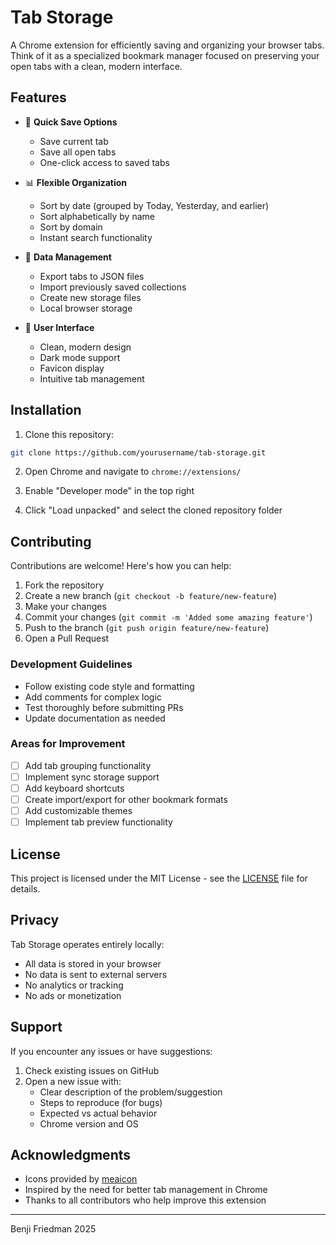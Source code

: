 # Tab Storage

A Chrome extension for efficiently saving and organizing your browser tabs. Think of it as a specialized bookmark manager focused on preserving your open tabs with a clean, modern interface.

## Features

- 🚀 **Quick Save Options**
  - Save current tab
  - Save all open tabs
  - One-click access to saved tabs

- 📊 **Flexible Organization**
  - Sort by date (grouped by Today, Yesterday, and earlier)
  - Sort alphabetically by name
  - Sort by domain
  - Instant search functionality

- 💾 **Data Management**
  - Export tabs to JSON files
  - Import previously saved collections
  - Create new storage files
  - Local browser storage

- 🎨 **User Interface**
  - Clean, modern design
  - Dark mode support
  - Favicon display
  - Intuitive tab management

## Installation

1. Clone this repository:
```bash
git clone https://github.com/yourusername/tab-storage.git
```

2. Open Chrome and navigate to `chrome://extensions/`

3. Enable "Developer mode" in the top right

4. Click "Load unpacked" and select the cloned repository folder

## Contributing

Contributions are welcome! Here's how you can help:

1. Fork the repository
2. Create a new branch (`git checkout -b feature/new-feature`)
3. Make your changes
4. Commit your changes (`git commit -m 'Added some amazing feature'`)
5. Push to the branch (`git push origin feature/new-feature`)
6. Open a Pull Request

### Development Guidelines

- Follow existing code style and formatting
- Add comments for complex logic
- Test thoroughly before submitting PRs
- Update documentation as needed

### Areas for Improvement

- [ ] Add tab grouping functionality
- [ ] Implement sync storage support
- [ ] Add keyboard shortcuts
- [ ] Create import/export for other bookmark formats
- [ ] Add customizable themes
- [ ] Implement tab preview functionality

## License

This project is licensed under the MIT License - see the [LICENSE](LICENSE) file for details.

## Privacy

Tab Storage operates entirely locally:
- All data is stored in your browser
- No data is sent to external servers
- No analytics or tracking
- No ads or monetization

## Support

If you encounter any issues or have suggestions:
1. Check existing issues on GitHub
2. Open a new issue with:
   - Clear description of the problem/suggestion
   - Steps to reproduce (for bugs)
   - Expected vs actual behavior
   - Chrome version and OS

## Acknowledgments

- Icons provided by [meaicon](https://www.flaticon.com/authors/meaicon)
- Inspired by the need for better tab management in Chrome
- Thanks to all contributors who help improve this extension

---

Benji Friedman 2025
